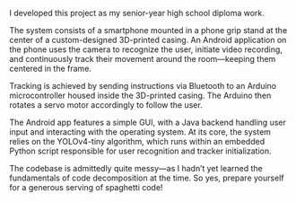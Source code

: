 I developed this project as my senior-year high school diploma work.

The system consists of a smartphone mounted in a phone grip stand at the center of a custom-designed 3D-printed casing. 
An Android application on the phone uses the camera to recognize the user, initiate video recording, and continuously track their movement around the room—keeping them centered in the frame.

Tracking is achieved by sending instructions via Bluetooth to an Arduino microcontroller housed inside the 3D-printed casing. 
The Arduino then rotates a servo motor accordingly to follow the user.

The Android app features a simple GUI, with a Java backend handling user input and interacting with the operating system. 
At its core, the system relies on the YOLOv4-tiny algorithm, which runs within an embedded Python script responsible for user recognition and tracker initialization.

The codebase is admittedly quite messy—as I hadn’t yet learned the fundamentals of code decomposition at the time. 
So yes, prepare yourself for a generous serving of spaghetti code!
